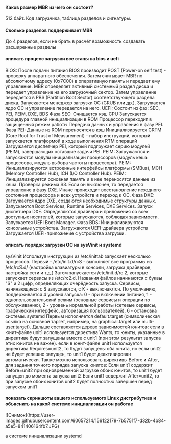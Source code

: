 <h4>Каков размер MBR из чего он состоит?</h4>
512 байт. Код загрузчика, таблица разделов и сигнатуры.
<h4>Сколько разделов поддерживает MBR</h4>
До 4 разделов, если не брать в расчёт возможность создавать расширенные разделы
<h4>описать процесс загрузки все этапы на bios и uefi</h4>
BIOS:
После подачи питания BIOS производит POST (Power-on self test) - проверку аппаратного обеспечения.
Затем считывает MBR по абсолютному адресу (0x7C00) в оперативную память и передает ему управление.
MBR определяет активный системный раздел диска и передает управление на его загрузочный сектор.
Затем управление передается в PBS (Partition Boot Sector) соответствующего раздела диска.
Запускается менеджер загрузки ОС (GRUB или др.).
Загружается ядро ОС и управление передается на него.
UEFI: Состоит из фаз:  SEC, PEI, PEIM, DXE, BDS
Фаза SEC:
Очищается кэш CPU
Запускается процедура главной инициализации в ROM
Процессор переходит в защищенный режим работы
Передача данных и управления в фазу PEI.
Фаза PEI:
Данные из ROM переносятся в кэш
Инициализируется CRTM (Core Root for Trust of Measurement) - набор инструкций, который запускается платформой в ходе выполнения RTM операций
Загружается диспетчер PEI, который подгружает серию модулей (PEIM), завершающих оставшие задачи PEI.
PEIM: Загружаются и запускаются модули инициализации процессоров (модуль кеша процессора, модуль выбора частоты процессора).
PEIM: Инициализируются встроенные интерфейсы платформы (SMBus), MCH (Memory Controller Hub), ICH (I/O Controller Hub).
PEIM: Инициализируется основная память и в нее переносятся данные из кеша.
Проверка режима S3. Если он выключен, то передается управление в фазу DXE. Иначе происходит восстановление исходного состояния процессора и всех устройств и переход к ОС.
Фаза DXE:
Загружается ядро DXE, создаются необходимые структуры данных. Запускаются Boot Services, Runtime Services, DXE Services.
Запуск диспетчера DXE. Определяются драйвера и приложения со всех доступных носителей, которые запускаются, соблюдая зависимости.
Запускается UEFI Boot Manager.
Фаза BDS:
Инициализируются консольные устройства.
Загружаются UEFI-драйвера устройств
Загружается UEFI-приложение с устройства загрузки.
<h4>описать порядок загрузки ОС на sysVinit и systemd</h4>
sysVinit
Используя инструкции из /etc/inittab запускает несколько процессов. Первый - /etc/init.d/rcS - выполняет все программы из /etc/rcS.d/ (настройка клавиатуры в консоли, загрузка драйверов, настройка сети и т.д.)
Затем запускается /etc/init.d/rc 2, которые запускает сервисы из /etc/rc2.d. Названия файлов начинаются с буквы "S" и 2 цифр, определяющих очерёдность запуска.
Сервисы, начинающиеся с S запускаются, с K - выключаются.
По умолчанию, поддерживается 4 уровня запуска: 0 - при включении питания, 1 - однопользовательский режим (основные сервисы и операции по обслуживанию), 2 - уровень нормальной работы (сетевые сервисы, графический интерфейс, авторизация пользователей), 6 - остановка системы.
systemd
Первым исполняется default.target (символическая ссылка на основной таргет, например, на graphical.target или multi-user.target). Дальше составляется дерево зависимостей юнитов:
если в юнит-файле unit1 используется директива Wants, то юниты, указанные в директиве будут запущены вместе с unit1 (при этом результат запуска этих юнитов не важен).
если в юнит-файле unit1 используется директива Requires=unit2, то будут запущены оба юнита, но если unit2 не будет успешно запущен, то unit1 будет деактивирован автоматически.
Также можно использовать директивы Before и After, для задания точного порядка запуска юнитов:
Если unit1 содержит Before=unit2 при одновременной загрузке обоих юнитов, то unit1 будет запущен до момента запуска unit2
Если unit1 содержит After=unit2, то при запуске обоих юнитов unit2 будет полностью завершен перед запуском unit1
<h4>показать скриншоты вашего используемого Linux дистрибутива и объяснить на какой системе инициализации он работае</h4>
![Снимок](https://user-images.githubusercontent.com/60657214/156122179-7b5751f7-d32b-4b84-a5e5-841406164fb7.JPG)

а системе инициализации systemd
